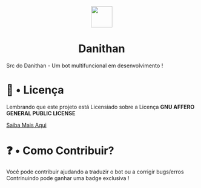 <div align="center">
<img src="https://developer.danithan.tk/img/danithan.png" width=56>

<h1>Danithan</h1>
</div>
Src do Danithan - Um bot multifuncional em desenvolvimento ! 

# 🍕 • Licença
Lembrando que este projeto está Licensiado sobre a Licença **GNU AFFERO GENERAL PUBLIC LICENSE**

[Saiba Mais Aqui](https://github.com/Danithan/DanithanBot/blob/master/LICENSE)  


# ❓ • Como Contribuir?
Você pode contribuir ajudando a traduzir o bot ou a corrigir bugs/erros
Contrinuindo pode ganhar uma badge exclusiva !

